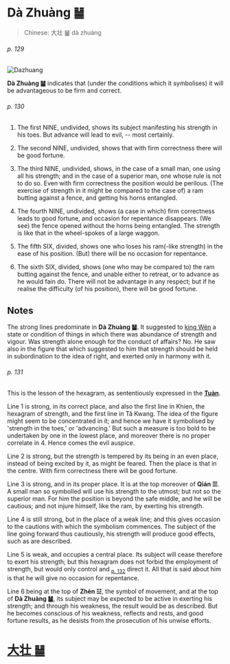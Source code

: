 # Dà Zhuàng ䷡

> Chinese: 大壮 ䷡ dà zhuàng

###### p. 129

![Dazhuang](https://88o.io/wp-content/uploads/2018/09/34-e5a4a7e5a3aedazhuang.jpg)

**Dà Zhuàng ䷡** indicates that (under the conditions which it symbolises) it will be advantageous to be firm and correct.

###### p. 130

1. The first NINE, undivided, shows its subject manifesting his strength in his toes. But advance will lead to evil, -- most certainly.

2. The second NINE, undivided, shows that with firm correctness there will be good fortune.

3. The third NINE, undivided, shows, in the case of a small man, one using all his strength; and in the case of a superior man, one whose rule is not to do so. Even with firm correctness the position would be perilous. (The exercise of strength in it might be compared to the case of) a ram butting against a fence, and getting his horns entangled.

4. The fourth NINE, undivided, shows (a case in which) firm correctness leads to good fortune, and occasion for repentance disappears. (We see) the fence opened without the horns being entangled. The strength is like that in the wheel-spokes of a large waggon.

5. The fifth SIX, divided, shows one who loses his ram(-like strength) in the ease of his position. (But) there will be no occasion for repentance.

6. The sixth SIX, divided, shows (one who may be compared to) the ram butting against the fence, and unable either to retreat, or to advance as he would fain do. There will not be advantage in any respect; but if he realise the difficulty (of his position), there will be good fortune.

## Notes

The strong lines predominate in **Dà Zhuàng ䷡**. It suggested to [king Wén](https://en.wikipedia.org/wiki/King_Wen_of_Zhou) a state or condition of things in which there was abundance of strength and vigour.
Was strength alone enough for the conduct of affairs? No. He saw also in the figure that which suggested to him that strength should be held in subordination to the idea of right, and exerted only in harmony with it.

###### p. 131

This is the lesson of the hexagram, as sententiously expressed in the **[**Tuàn**](https://en.wikipedia.org/wiki/Ten_Wings)**.

Line 1 is strong, in its correct place, and also the first line in Khien, the hexagram of strength, and the first line in Tâ Kwang. The idea of the figure might seem to be concentrated in it; and hence we have it symbolised by 'strength in the toes,' or 'advancing.' But such a measure is too bold to be undertaken by one in the lowest place, and moreover there is no proper correlate in 4. Hence comes the evil auspice.

Line 2 is strong, but the strength is tempered by its being in an even place, instead of being excited by it, as might be feared. Then the place is that in the centre. With firm correctness there will be good fortune.

Line 3 is strong, and in its proper place. It is at the top moreover of **Qián ☰**. A small man so symbolled will use his strength to the utmost; but not so the superior man. For him the position is beyond the safe middle, and he will be cautious; and not injure himself, like the ram, by exerting his strength.

Line 4 is still strong, but in the place of a weak line; and this gives occasion to the cautions with which the symbolism commences. The subject of the line going forward thus cautiously, his strength will produce good effects, such as are described.

Line 5 is weak, and occupies a central place. Its subject will cease therefore to exert his strength; but this hexagram does not forbid the employment of strength, but would only control and <sub>[p. 132](e6998bjin.md#p-132)</sub> direct it. All that is said about him is that he will give no occasion for repentance.

Line 6 being at the top of **Zhèn ☳**, the symbol of movement, and at the top of **Dà Zhuàng ䷡**, its subject may be expected to be active in exerting his strength; and through his weakness, the result would be as described. But he becomes conscious of his weakness, reflects and rests, and good fortune results, as he desists from the prosecution of his unwise efforts.

# [大壮 ䷡](e5a4a7e5a3aedazhuang_cn.md)
